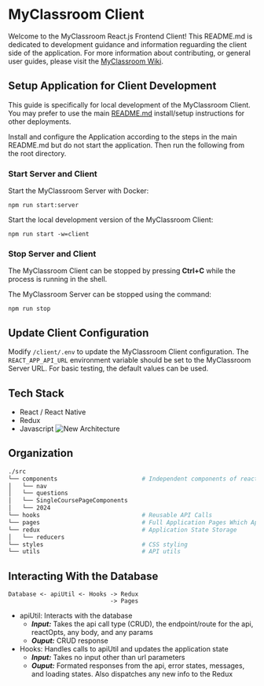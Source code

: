 # MyClassroom Client
Welcome to the MyClassroom React.js Frontend Client! This README.md is dedicated to development guidance and information reguarding the client side of the application. For more information about contributing, or general user guides, please visit the [MyClassroom Wiki](https://github.com/OSU-MC/MyClassroom/wiki).

## Setup Application for Client Development
This guide is specifically for local development of the MyClassroom Client. You may prefer to use the main [README.md](../README.md) install/setup instructions for other deployments.

Install and configure the Application according to the steps in the main README.md but do not start the application. Then run the following from the root directory.

### Start Server and Client
Start the MyClassroom Server with Docker:
```
npm run start:server
```

Start the local development version of the MyClassroom Client:
```
npm run start -w=client
```

### Stop Server and Client
The MyClassroom Client can be stopped by pressing **Ctrl+C** while the process is running in the shell.

The MyClassroom Server can be stopped using the command:
```
npm run stop
```

## Update Client Configuration
Modify `/client/.env` to update the MyClassroom Client configuration. The `REACT_APP_API_URL` environment variable should be set to the MyClassroom Server URL. For basic testing, the default values can be used.

## Tech Stack
- React / React Native
- Redux
- Javascript
![New Architecture](https://github.com/OSU-MC/MyClassroom/assets/25465133/633b6e2b-bbdd-4ff6-b986-f5d809c96a9b)

## Organization
```bash
./src
└── components                        # Independent components of react code such as Cards, Buttons, and Navigation
│   └── nav
│   └── questions
│   └── SingleCoursePageComponents
│   └── 2024
└── hooks                             # Reusable API Calls
└── pages                             # Full Application Pages Which App.js navigation links to
└── redux                             # Application State Storage
│   └── reducers
└── styles                            # CSS styling
└── utils                             # API utils
```

## Interacting With the Database
```
Database <- apiUtil <- Hooks -> Redux
                             -> Pages
```

- apiUtil: Interacts with the database
  - **_Input:_** Takes the api call type (CRUD), the endpoint/route for the api, reactOpts, any body, and any params
  - **_Ouput:_** CRUD response
- Hooks: Handles calls to apiUtil and updates the application state
  - **_Input:_** Takes no input other than url parameters
  - **_Ouput:_** Formated responses from the api, error states, messages, and loading states. Also dispatches any new info to the Redux
